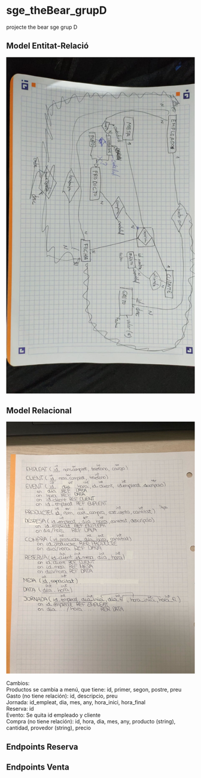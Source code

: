 # sge_theBear_grupD
projecte the bear sge grup D
## Model Entitat-Relació
![ModelER.jpeg](ModelER.jpeg)

## Model Relacional
![img.png](img.png)

Cambios:  
Productos se cambia a menú, que tiene: id, primer, segon, postre, preu  
Gasto (no tiene relación): id, descripcio, preu  
Jornada: id_empleat, dia, mes, any, hora_inici, hora_final  
Reserva: id  
Evento: Se quita id empleado y cliente  
Compra (no tiene relación): id, hora, dia, mes, any, producto (string), cantidad, provedor (string), precio  


## Endpoints Reserva

## Endpoints Venta

